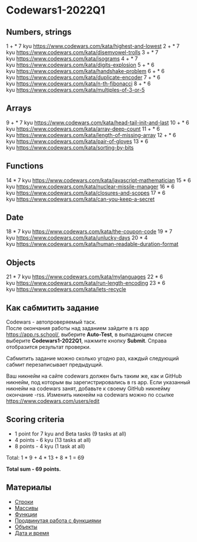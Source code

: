 # Codewars1-2022Q1

## Numbers, strings
 1 + * 7 kyu https://www.codewars.com/kata/highest-and-lowest
 2 + * 7 kyu https://www.codewars.com/kata/disemvowel-trolls
 3 + * 7 kyu https://www.codewars.com/kata/isograms
 4 + * 7 kyu https://www.codewars.com/kata/digits-explosion
 5 + * 6 kyu https://www.codewars.com/kata/handshake-problem
 6 + * 6 kyu https://www.codewars.com/kata/duplicate-encoder
 7 + * 6 kyu https://www.codewars.com/kata/n-th-fibonacci
 8 + * 6 kyu https://www.codewars.com/kata/multiples-of-3-or-5
## Arrays
 9 + * 7 kyu https://www.codewars.com/kata/head-tail-init-and-last
10 + * 6 kyu https://www.codewars.com/kata/array-deep-count
11 + * 6 kyu https://www.codewars.com/kata/length-of-missing-array
12 + * 6 kyu https://www.codewars.com/kata/pair-of-gloves
13 * 6 kyu https://www.codewars.com/kata/sorting-by-bits
## Functions
14 * 7 kyu https://www.codewars.com/kata/javascript-mathematician
15 * 6 kyu https://www.codewars.com/kata/nuclear-missile-manager
16 * 6 kyu https://www.codewars.com/kata/closures-and-scopes
17 * 6 kyu https://www.codewars.com/kata/can-you-keep-a-secret
## Date
18 * 7 kyu https://www.codewars.com/kata/the-coupon-code
19 * 7 kyu https://www.codewars.com/kata/unlucky-days
20 * 4 kyu https://www.codewars.com/kata/human-readable-duration-format
## Objects
21 * 7 kyu https://www.codewars.com/kata/mylanguages
22 * 6 kyu https://www.codewars.com/kata/run-length-encoding
23 * 6 kyu https://www.codewars.com/kata/lets-recycle

## Как сабмитить задание
Codewars - автопроверяемый таск.  
После окончания работы над заданием зайдите в rs app https://app.rs.school/, выберите **Auto-Test**, в выпадающем списке выберите **Codewars1-2022Q1**, нажмите кнопку **Submit**. Справа отобразится результат проверки.  

Сабмитить задание можно сколько угодно раз, каждый следующий сабмит перезаписывает предыдущий.

Ваш никнейм на сайте codewars должен быть таким же, как и GitHub никнейм, под которым вы зарегистрировались в rs app. Если указанный никнейм на codewars занят, добавьте к своему GitHub никнейму окончание -rss. Изменить никнейм на codewars можно по ссылке https://www.codewars.com/users/edit

## Scoring criteria

*  1 point for 7 kyu and Beta tasks (9 tasks at all)
*  4 points - 6 kyu (13 tasks at all)
*  8 points - 4 kyu (1 task at all)

Total: 1 * 9 + 4 * 13 + 8 * 1  = 69

**Total sum - 69 points.**


## Материалы

- [Строки](https://learn.javascript.ru/string)
- [Массивы](https://learn.javascript.ru/array)
- [Функции](https://learn.javascript.ru/function-basics)
- [Продвинутая работа с функциями](https://learn.javascript.ru/advanced-functions)
- [Объекты](https://learn.javascript.ru/object-basics)
- [Дата и время](https://learn.javascript.ru/date)
